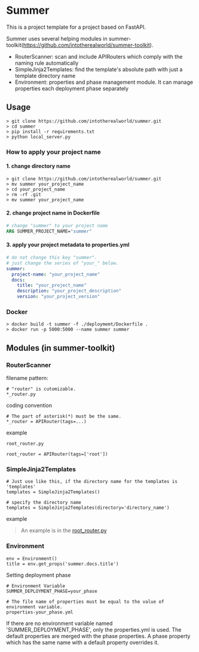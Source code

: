 # Summer

This is a project template for a project based on FastAPI.

Summer uses several helping modules in summer-toolkit(https://github.com/intotherealworld/summer-toolkit).
- RouterScanner: scan and include APIRouters which comply with the naming rule automatically
- SimpleJinja2Templates: find the template's absolute path with just a template directory name
- Environment: properties and phase management module. It can manage properties each deployment phase separately

## Usage
```
> git clone https://github.com/intotherealworld/summer.git
> cd summer
> pip install -r requirements.txt
> python local_server.py
```
### How to apply your project name

#### 1. change directory name
```
> git clone https://github.com/intotherealworld/summer.git
> mv summer your_project_name
> cd your_project_name
> rm -rf .git
> mv summer your_project_name
```

#### 2. change project name in Dockerfile
```dockerfile
# change "summer" to your project name
ARG SUMMER_PROJECT_NAME="summer"
```

#### 3. apply your project metadata to properties.yml
```yaml
# do not change this key "summer".
# just change the series of "your_" below.
summer:
  project-name: "your_project_name"
  docs:
    title: "your_project_name"
    description: "your_project_description"
    version: "your_project_version"
```

### Docker
```commandline
> docker build -t summer -f ./deploymemt/Dockerfile .
> docker run -p 5000:5000 --name summer summer
```

## Modules (in summer-toolkit)

### RouterScanner
filename pattern:
```
# "router" is cutomizable.
*_router.py
```
coding convention
```
# The part of asterisk(*) must be the same.
*_router = APIRouter(tags=...)
```
example
```
root_router.py

root_router = APIRouter(tags=['root'])
```

### SimpleJinja2Templates
```
# Just use like this, if the directory name for the templates is 'templates'
templates = SimpleJinja2Templates()

# specify the directory name
templates = SimpleJinja2Templates(directory='directory_name')
```
example
> An example is in the [root_router.py](https://github.com/intotherealworld/summer/blob/main/summer/root_router.py)

### Environment
```
env = Environment()
title = env.get_props('summer.docs.title')
```
Setting deployment phase
```
# Environment Variable
SUMMER_DEPLOYMENT_PHASE=your_phase

# The file name of properties must be equal to the value of environment variable.
properties-your_phase.yml
```
If there are no environment variable named 'SUMMER_DEPLOYMENT_PHASE', only the properties.yml is used. The default properties are merged with the phase properties. A phase property which has the same name with a default property overrides it.

